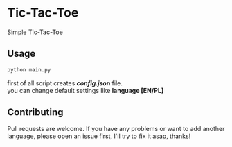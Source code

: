# Tic-Tac-Toe

Simple Tic-Tac-Toe
## Usage

```bash
python main.py
```

first of all script creates **_config.json_** file.
<br>
you can change default settings like **language [EN/PL]**
<br>

## Contributing

Pull requests are welcome. If you have any problems or want to add another language, please open an issue first, I'll try to fix it asap, thanks!
